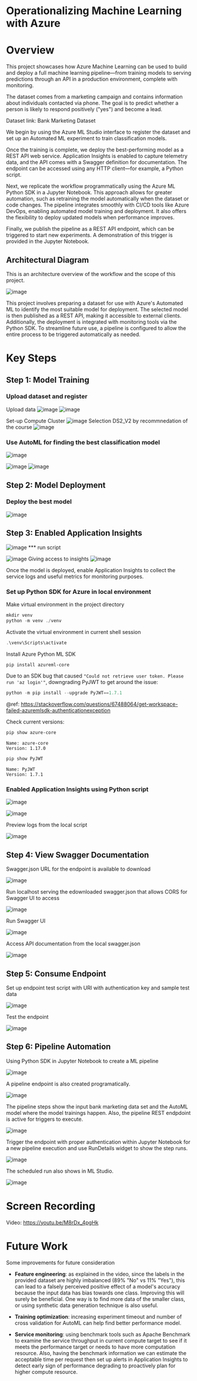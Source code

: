 Operationalizing Machine Learning with Azure
======

# Overview

This project showcases how Azure Machine Learning can be used to build and deploy a full machine learning pipeline—from training models to serving predictions through an API in a production environment, complete with monitoring.

The dataset comes from a marketing campaign and contains information about individuals contacted via phone. The goal is to predict whether a person is likely to respond positively ("yes") and become a lead.

Dataset link: Bank Marketing Dataset

We begin by using the Azure ML Studio interface to register the dataset and set up an Automated ML experiment to train classification models.

Once the training is complete, we deploy the best-performing model as a REST API web service. Application Insights is enabled to capture telemetry data, and the API comes with a Swagger definition for documentation. The endpoint can be accessed using any HTTP client—for example, a Python script.

Next, we replicate the workflow programmatically using the Azure ML Python SDK in a Jupyter Notebook. This approach allows for greater automation, such as retraining the model automatically when the dataset or code changes. The pipeline integrates smoothly with CI/CD tools like Azure DevOps, enabling automated model training and deployment. It also offers the flexibility to deploy updated models when performance improves.

Finally, we publish the pipeline as a REST API endpoint, which can be triggered to start new experiments. A demonstration of this trigger is provided in the Jupyter Notebook.


## Architectural Diagram

This is an architecture overview of the workflow and the scope of this project.

![image](https://github.com/user-attachments/assets/3cf9948a-5c98-45d3-8620-f6e3d6989cf6)


This project involves preparing a dataset for use with Azure's Automated ML to identify the most suitable model for deployment. The selected model is then published as a REST API, making it accessible to external clients. Additionally, the deployment is integrated with monitoring tools via the Python SDK. To streamline future use, a pipeline is configured to allow the entire process to be triggered automatically as needed.

# Key Steps
 
## Step 1: Model Training
### Upload dataset and register

Upload data
![image](https://github.com/user-attachments/assets/edad202a-b2ae-4469-b3fb-f5ebf00c47a6)
![image](https://github.com/user-attachments/assets/f4291420-d967-4b66-8039-f0b3ca2261ab)

Set-up Compute Cluster
![image](https://github.com/user-attachments/assets/7e6c5e8d-00d8-4904-8ff8-9de9c4375c4e)
Selection DS2_V2 by recommnedation of the course
![image](https://github.com/user-attachments/assets/636fc624-9b99-4400-be62-3d986e249289)




### Use AutoML for finding the best classification model
![image](https://github.com/user-attachments/assets/47948605-5c6e-4773-950f-d679ca22cbcd)

![image](https://github.com/user-attachments/assets/1c7b0d34-c032-49ea-8191-e4f2b44b3643)
![image](https://github.com/user-attachments/assets/ffdd557d-1835-40a0-a1c8-b6b25cff6292)


## Step 2: Model Deployment

### Deploy the best model
![image](https://github.com/user-attachments/assets/045e9e6d-1975-48e8-9246-89cbd6e14f15)



## Step 3: Enabled Application Insights

![image](https://github.com/user-attachments/assets/6e7742d8-0c9d-4522-9729-cabf8a5d62e8)
*** run script

![image](https://github.com/user-attachments/assets/85286db3-e251-451b-a77e-c122f3ae2f3c)
Giving access to insights
![image](https://github.com/user-attachments/assets/773fe305-a5f9-4a86-9ada-7802928a6431)



Once the model is deployed, enable Application Insights to collect the service logs and useful metrics for monitoring purposes.

### Set up Python SDK for Azure in local environment

Make virtual environment in the project directory

```powershell
mkdir venv
python -m venv ./venv
```

Activate the virtual environment in current shell session

```powershell
.\venv\Scripts\activate
```

Install Azure Python ML SDK

```powershell
pip install azureml-core
```

Due to an SDK bug that caused `"Could not retrieve user token. Please run 'az login'"`, downgrading PyJWT to get around the issue:

```powershell
python -m pip install --upgrade PyJWT==1.7.1
```

@ref: https://stackoverflow.com/questions/67488064/get-workspace-failed-azuremlsdk-authenticationexception

Check current versions:

```powershell
pip show azure-core
```

```
Name: azure-core
Version: 1.17.0
```


```powershell
pip show PyJWT
```

```
Name: PyJWT
Version: 1.7.1
```

### Enabled Application Insights using Python script

![image](https://user-images.githubusercontent.com/4667129/129120622-c2e842be-4559-48c3-895e-421e0e03e62b.png)

![image](https://user-images.githubusercontent.com/4667129/129120539-27853550-8331-43ea-848a-cc313fc5f425.png)

Preview logs from the local script

![image](https://user-images.githubusercontent.com/4667129/129120654-d88f6ea1-b411-46a6-89ac-722691b53162.png)

## Step 4: View Swagger Documentation

Swagger.json URL for the endpoint is available to download

![image](https://user-images.githubusercontent.com/4667129/129433043-2e63be75-cb0e-493b-8706-4c9ff099183f.png)


Run localhost serving the edownloaded swagger.json that allows CORS for Swagger UI to access

![image](https://user-images.githubusercontent.com/4667129/129433035-1727ea70-70ca-4dd8-b765-20f84d3f8fec.png)

Run Swagger UI

![image](https://user-images.githubusercontent.com/4667129/129433076-f5ab8dbf-f4cd-4c19-9671-653e46a7d63a.png)

Access API documentation from the local swagger.json

![image](https://user-images.githubusercontent.com/4667129/129433082-52e36b54-b028-4dc3-a038-76a78ffdcbc4.png)

## Step 5: Consume Endpoint

Set up endpoint test script with URI with authentication key and sample test data

![image](https://user-images.githubusercontent.com/4667129/129434783-82c120b4-c872-4da2-869b-6542fb408c2f.png)

Test the endpoint

![image](https://user-images.githubusercontent.com/4667129/129434801-843586c9-f5fe-463e-b03a-83db5a26c16e.png)


## Step 6: Pipeline Automation

Using Python SDK in Jupyter Notebook to create a ML pipeline

![image](https://user-images.githubusercontent.com/4667129/129459282-65b3cbd4-d83c-49b1-9b96-bbe30c83d63e.png)

A pipeline endpoint is also created programatically.

![image](https://user-images.githubusercontent.com/4667129/129459356-c4481166-4e05-473a-af95-38c4311c1186.png)

The pipeline steps show the input bank marketing data set and the AutoML model where the model trainings happen. Also, the pipeline REST endpdoint is active for triggers to execute.

![image](https://user-images.githubusercontent.com/4667129/129459490-801dd325-8679-4932-aa55-b71edbe9b0d0.png)

Trigger the endpoint with proper authentication within Jupyter Notebook for a new pipeline execution and use RunDetails widget to show the step runs.

![image](https://user-images.githubusercontent.com/4667129/129459607-d795183f-fa39-4734-9f4b-9ca40abd0029.png)

The scheduled run also shows in ML Studio.

![image](https://user-images.githubusercontent.com/4667129/129460183-f73fd810-80e7-4440-872b-c8c3ad302115.png)


# Screen Recording

Video: https://youtu.be/M8rDx_4pgHk

# Future Work

Some improvements for future consideration

+ **Feature engineering**: as explained in the video, since the labels in the provided dataset are highly imbalanced (89% "No" vs 11% "Yes"), this can lead to a falsely perceived positive effect of a model's accuracy because the input data has bias towards one class. Improving this will surely be beneficial. One way is to find more data of the smaller class, or using synthetic data generation technique is also useful. 

+ **Training optimization**: increasing experiment timeout and number of cross validation for AutoML can help find better performance model.

+ **Service monitoring**: using benchmark tools such as Apache Benchmark to examine the service throughput in current compute target to see if it meets the performance target or needs to have more computation resource. Also, having the benchmark information we can estimate the acceptable time per request then set up alerts in Application Insights to detect early sign of performance degrading to proactively plan for higher compute resource. 

